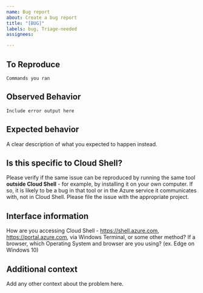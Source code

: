 ```yaml
---
name: Bug report
about: Create a bug report
title: "[BUG]"
labels: bug, Triage-needed
assignees: 

---
```


## To Reproduce

```
Commands you ran
```

## Observed Behavior

```
Include error output here
```

## Expected behavior

A clear description of what you expected to happen instead.

## Is this specific to Cloud Shell?
Please verify if the same issue can be reproduced by running the same tool **outside Cloud Shell** - for example,
by installing it on your own computer. If so, it is likely to be a bug in that tool or in the Azure service it communicates with, 
not in Cloud Shell. Please file the issue with the appropriate project.

## Interface information
How are you accessing Cloud Shell - https://shell.azure.com, https://portal.azure.com, via Windows Terminal, or some other method?
If a browser, which Operating System and browser are you using? (ex. Edge on Windows 10)

## Additional context
Add any other context about the problem here.
